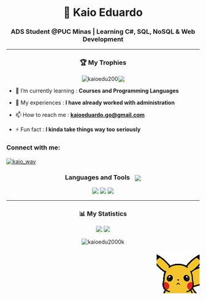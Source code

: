 <h1 align="center"> 🐐 Kaio Eduardo</h1>
<h3 align="center">ADS Student @PUC Minas | Learning C#, SQL, NoSQL & Web Development</h3>

---

<h3 align="center">🏆 My Trophies</h3>

<p align="center" style="position:relative;">
  <a href="https://github.com/ryo-ma/github-profile-trophy" style="text-decoration:none;">
    <img src="https://github-profile-trophy.vercel.app/?username=kaioedu2000k" alt="kaioedu2000k" style="height:100px; vertical-align:middle;" />
  </a>
  <img src="https://i.gifer.com/XZ5Q.gif" style="height:90px; vertical-align:middle; margin-left:-20px;" />
</p>









- 🌱 I’m currently learning : **Courses and Programming Languages**

- 📄 My experiences : **I have already worked with administration**

- 📫 How to reach me : **kaioeduardo.go@gmail.com**

- ⚡ Fun fact : **I kinda take things way too seriously**

<h3 align="left">Connect with me:</h3>
<p align="left">
<a href="https://instagram.com/kaio_wav" target="blank"><img align="center" src="https://raw.githubusercontent.com/rahuldkjain/github-profile-readme-generator/master/src/images/icons/Social/instagram.svg" alt="kaio_wav" height="30" width="40" /></a>
</p>

<h3 align="center">
  Languages and Tools&nbsp;
  <img src="https://user-images.githubusercontent.com/74038190/212284087-bbe7e430-757e-4901-90bf-4cd2ce3e1852.gif" style="height:1em; vertical-align:middle; margin-left:5px;" />
</h3>

<p align="center">
  <img src="https://skillicons.dev/icons?i=cs,html,css,js" />
  <img src="https://skillicons.dev/icons?i=mysql,vscode,aws&theme=light" />
  <img src="https://skillicons.dev/icons?i=discord" />
</p>





---
<h3 align="center">📊 My Statistics</h3>

<p align="center">
  <img src="https://github-readme-stats.vercel.app/api?username=KaioEdu2000k&show_icons=true&theme=tokyonight" width="450" />
  <img src="https://github-readme-stats.vercel.app/api/top-langs/?username=KaioEdu2000k&layout=compact&langs_count=10&theme=tokyonight&cache_seconds=60" width="290" />
</p>




<p align="center">
  <img src="https://github-readme-streak-stats.herokuapp.com/?user=KaioEdu2000k&" alt="kaioedu2000k" />
</p>

<p align="right">
<img src=https://raw.githubusercontent.com/KaioEdu2000k/FODASE/refs/heads/main/241763891-7bb1e704-6026-48f9-8435-2f4d40101348.gif />
</p>

